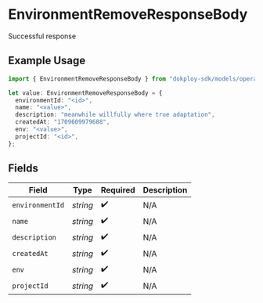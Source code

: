 # EnvironmentRemoveResponseBody

Successful response

## Example Usage

```typescript
import { EnvironmentRemoveResponseBody } from "dokploy-sdk/models/operations";

let value: EnvironmentRemoveResponseBody = {
  environmentId: "<id>",
  name: "<value>",
  description: "meanwhile willfully where true adaptation",
  createdAt: "1709609979688",
  env: "<value>",
  projectId: "<id>",
};
```

## Fields

| Field              | Type               | Required           | Description        |
| ------------------ | ------------------ | ------------------ | ------------------ |
| `environmentId`    | *string*           | :heavy_check_mark: | N/A                |
| `name`             | *string*           | :heavy_check_mark: | N/A                |
| `description`      | *string*           | :heavy_check_mark: | N/A                |
| `createdAt`        | *string*           | :heavy_check_mark: | N/A                |
| `env`              | *string*           | :heavy_check_mark: | N/A                |
| `projectId`        | *string*           | :heavy_check_mark: | N/A                |